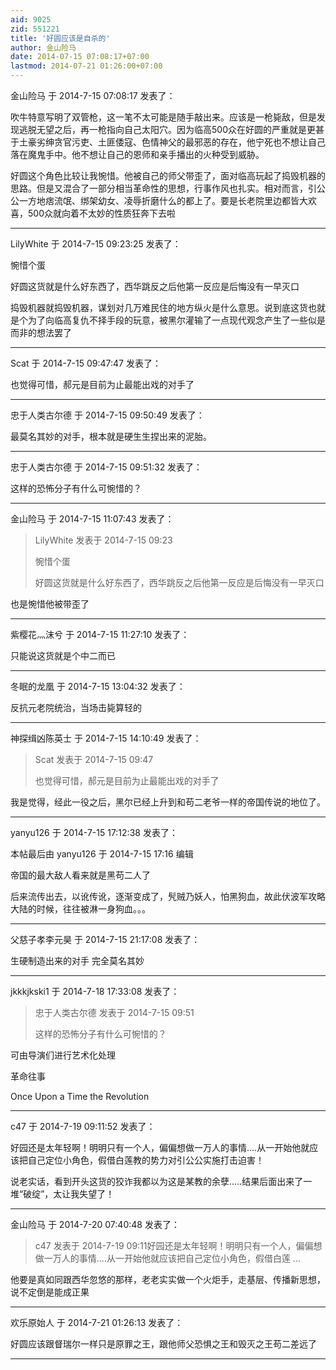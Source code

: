 ```yaml
---
aid: 9025
zid: 551221
title: '好圆应该是自杀的'
author: 金山险马
date: 2014-07-15 07:08:17+07:00
lastmod: 2014-07-21 01:26:00+07:00
---
```


金山险马 于 2014-7-15 07:08:17 发表了：

吹牛特意写明了双管枪，这一笔不太可能是随手敲出来。应该是一枪毙敌，但是发现逃脱无望之后，再一枪指向自己太阳穴。因为临高500众在好圆的严重就是更甚于土豪劣绅贪官污吏、土匪倭寇、色情神父的最邪恶的存在，他宁死也不想让自己落在魔鬼手中。他不想让自己的恩师和亲手播出的火种受到威胁。

好圆这个角色比较让我惋惜。他被自己的师父带歪了，面对临高玩起了捣毁机器的思路。但是又混合了一部分相当革命性的思想，行事作风也扎实。相对而言，引公公一方地痞流氓、绑架幼女、凌辱折磨什么的都上了。要是长老院里边都皆大欢喜，500众就向着不太妙的性质狂奔下去啦

---------

LilyWhite 于 2014-7-15 09:23:25 发表了：

惋惜个蛋

好圆这货就是什么好东西了，西华跳反之后他第一反应是后悔没有一早灭口

捣毁机器就捣毁机器，谋划对几万难民住的地方纵火是什么意思。说到底这货也就是个为了向临高复仇不择手段的玩意，被黑尔灌输了一点现代观念产生了一些似是而非的想法罢了

---------

Scat 于 2014-7-15 09:47:47 发表了：

也觉得可惜，郝元是目前为止最能出戏的对手了

---------

忠于人类古尔德 于 2014-7-15 09:50:49 发表了：

最莫名其妙的对手，根本就是硬生生捏出来的泥胎。

---------

忠于人类古尔德 于 2014-7-15 09:51:32 发表了：

这样的恐怖分子有什么可惋惜的？

---------

金山险马 于 2014-7-15 11:07:43 发表了：

> LilyWhite 发表于 2014-7-15 09:23
> 
> 惋惜个蛋
> 
> 好圆这货就是什么好东西了，西华跳反之后他第一反应是后悔没有一早灭口



也是惋惜他被带歪了

---------

紫樱花灬沫兮 于 2014-7-15 11:27:10 发表了：

只能说这货就是个中二而已

---------

冬眠的龙凰 于 2014-7-15 13:04:32 发表了：

反抗元老院统治，当场击毙算轻的

---------

神探缉凶陈英士 于 2014-7-15 14:10:49 发表了：

> Scat 发表于 2014-7-15 09:47
> 
> 也觉得可惜，郝元是目前为止最能出戏的对手了



我是觉得，经此一役之后，黑尔已经上升到和苟二老爷一样的帝国传说的地位了。

---------

yanyu126 于 2014-7-15 17:12:38 发表了：

本帖最后由 yanyu126 于 2014-7-15 17:16 编辑 

帝国的最大敌人看来就是黑苟二人了

后来流传出去，以讹传讹，逐渐变成了，髠贼乃妖人，怕黑狗血，故此伏波军攻略大陆的时候，往往被淋一身狗血。。。

---------

父慈子孝李元昊 于 2014-7-15 21:17:08 发表了：

生硬制造出来的对手 完全莫名其妙

---------

jkkkjkski1 于 2014-7-18 17:33:08 发表了：

> 忠于人类古尔德 发表于 2014-7-15 09:51
> 
> 这样的恐怖分子有什么可惋惜的？



可由导演们进行艺术化处理

革命往事

Once Upon a Time the Revolution

---------

c47 于 2014-7-19 09:11:52 发表了：

好园还是太年轻啊！明明只有一个人，偏偏想做一万人的事情....从一开始他就应该把自己定位小角色，假借白莲教的势力对引公公实施打击迫害！

说老实话，看到开头这货的狡诈我都以为这是某教的余孽.....结果后面出来了一堆“破绽”，太让我失望了！

---------

金山险马 于 2014-7-20 07:40:48 发表了：

> c47 发表于 2014-7-19 09:11好园还是太年轻啊！明明只有一个人，偏偏想做一万人的事情....从一开始他就应该把自己定位小角色，假借白莲 ...



他要是真如同跟西华忽悠的那样，老老实实做一个火炬手，走基层、传播新思想，说不定倒是能成正果

---------

欢乐原始人 于 2014-7-21 01:26:13 发表了：

好圆应该跟督瑞尔一样只是原罪之王，跟他师父恐惧之王和毁灭之王苟二差远了

---------

